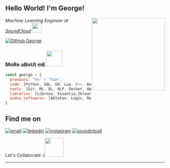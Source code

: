 <h2> Hello World! I'm George!</h2>
<img align='right' src="https://media.giphy.com/media/ahVlmHJzTMxygUxUou/giphy.gif" width="230">
<p><em>Machine Learning Engineer at <a href="http://soundcloud.com/">SoundCloud</a> <img src="https://www.freepnglogos.com/uploads/soundcloud-logo-png/soundcloud-logo-soundcloud-icon-logo-png-transparent-svg-vector-bie-supply-13.png" width="30">
</em></p>

[![GitHub George](https://img.shields.io/github/followers/george?label=follow&style=social)](https://github.com/gnai)



### MoRe aBoUt mE <img src="https://media.giphy.com/media/209EMjxpj6m81UsCTQ/giphy.gif" width="50"> 

```javascript
const george = {
  pronouns: "he" | "him",
  code: [Python, SQL, GO, Lua, C++, Bash],
  tools: [Git, ML, DL, NLP, Docker, AWS, GCP],
  libraries: [Librosa, Essentia,Sklearn, Tensorflow, Pytorch, Pandas, Music21],
  audio_softwares: [Ableton, Logic, Reaper, Kontakt, Max, Pd]  
}
```



## Find me on
<p>
  <a href="mailto:george.naimeh@soundcloud.com"><img src="https://img.icons8.com/color/96/000000/gmail.png" alt="email"/></a>
  <a href="https://www.linkedin.com/in/george-naimeh/"><img src="https://img.icons8.com/color/96/000000/linkedin.png" alt="linkedin"/></a>
  <a href="https://www.instagram.com/lineorcircle"><img src="https://img.icons8.com/color/96/000000/instagram-new.png" alt="instagram"/></a>
  <a href="https://soundcloud.com/lineorcircle"><img src="https://www.freepnglogos.com/uploads/soundcloud-logo-png/black-soundcloud-logo-transparent-png--8.png" alt="soundcloud"/></a>

</em>Let's Collaborate :)<img src="https://media.giphy.com/media/LnQjpWaON8nhr21vNW/giphy.gif" width="60"> <em><b>

---
